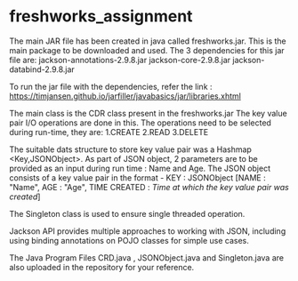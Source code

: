 # freshworks_assignment

The main JAR file has been created in java called freshworks.jar. This is the main package to be downloaded and used.
The 3 dependencies for this jar file are:
  jackson-annotations-2.9.8.jar
  jackson-core-2.9.8.jar
  jackson-databind-2.9.8.jar
  
To run the jar file with the dependencies, refer the link : https://timjansen.github.io/jarfiller/javabasics/jar/libraries.xhtml

The main class is the CDR class present in the freshworks.jar
  The key value pair I/O operations are done in this.
  The operations need to be selected during run-time, they are:
    1.CREATE
    2.READ
    3.DELETE
    
The suitable dats structure to store key value pair was a Hashmap <Key,JSONObject>.
As part of JSON object, 2 parameters are to be provided as an input during run time : Name and Age.
The JSON object consists of a key value pair in the format - KEY : JSONObject [NAME : "Name", AGE : "Age", TIME CREATED : *Time at which the key value pair was created*]

The Singleton class is used to ensure single threaded operation.

Jackson API provides multiple approaches to working with JSON, including using binding annotations on POJO classes for simple use cases. 

The Java Program Files CRD.java , JSONObject.java and Singleton.java are also uploaded in the repository for your reference.
